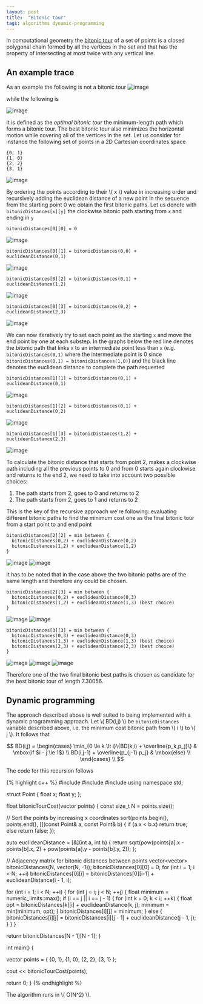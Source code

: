 ```yaml
---
layout: post
title:  "Bitonic tour"
tags: algorithms dynamic-programming
---
```


In computational geometry the [bitonic tour](https://en.wikipedia.org/wiki/Bitonic_tour) of a set of points is a closed polygonal chain formed by all the vertices in the set and that has the property of intersecting at most twice with any vertical line.

An example trace
----------------

As an example the following is not a bitonic tour
![image](/images/posts/bitonictour1.png)

while the following is

![image](/images/posts/bitonictour2.png)

It is defined as the *optimal bitonic tour* the minimum-length path which forms a bitonic tour. The best bitonic tour also minimizes the horizontal motion while covering all of the vertices in the set. Let us consider for instance the following set of points in a 2D Cartesian coordinates space

    {0, 1}
    {1, 0}
    {2, 2}
    {3, 1}

![image](/images/posts/bitonictour3.png)

By ordering the points according to their \\( x \\) value in increasing order and recursively adding the euclidean distance of a new point in the sequence from the starting point 0 we obtain the first bitonic paths. Let us denote with `bitonicDistances[x][y]` the clockwise bitonic path starting from `x` and ending in `y`

    bitonicDistances[0][0] = 0

![image](/images/posts/bitonictour3.png)

    bitonicDistances[0][1] = bitonicDistances(0,0) + euclideanDistance(0,1)

![image](/images/posts/bitonictour4.png)

    bitonicDistances[0][2] = bitonicDistances(0,1) + euclideanDistance(1,2)

![image](/images/posts/bitonictour5.png)

    bitonicDistances[0][3] = bitonicDistances(0,2) + euclideanDistance(2,3)

![image](/images/posts/bitonictour6.png)

We can now iteratively try to set each point as the starting `x` and move the end point by one at each substep. In the graphs below the red line denotes the bitonic path that links `x` to an intermediate point less than `x` (e.g. `bitonicDistances(0,1)` where the intermediate point is 0 since `bitonicDistances(0,1) = bitonicDistances(1,0)`) and the black line denotes the euclidean distance to complete the path requested

    bitonicDistances[1][1] = bitonicDistances(0,1) + euclideanDistance(0,1)

![image](/images/posts/bitonictour7.png)

    bitonicDistances[1][2] = bitonicDistances(0,1) + euclideanDistance(0,2)

![image](/images/posts/bitonictour8.png)

    bitonicDistances[1][3] = bitonicDistances(1,2) + euclideanDistance(2,3)

![image](/images/posts/bitonictour9.png)

To calculate the bitonic distance that starts from point 2, makes a clockwise path including all the previous points to 0 and from 0 starts again clockwise and returns to the end 2, we need to take into account two possible choices:

1. The path starts from 2, goes to 0 and returns to 2
2. The path starts from 2, goes to 1 and returns to 2

This is the key of the recursive approach we're following: evaluating different bitonic paths to find the minimum cost one as the final bitonic tour from a start point to and end point

    bitonicDistances[2][2] = min between {
      bitonicDistances(0,2) + euclideanDistance(0,2)
      bitonicDistances(1,2) + euclideanDistance(1,2)
    }

![image](/images/posts/bitonictour10.png)
![image](/images/posts/bitonictour11.png)

It has to be noted that in the case above the two bitonic paths are of the same length and therefore any could be chosen.

    bitonicDistances[2][3] = min between {
      bitonicDistances(0,2) + euclideanDistance(0,3)
      bitonicDistances(1,2) + euclideanDistance(1,3) (best choice)
    }

![image](/images/posts/bitonictour12.png)
![image](/images/posts/bitonictour13.png)

    bitonicDistances[3][3] = min between {
      bitonicDistances(0,3) + euclideanDistance(0,3)
      bitonicDistances(1,3) + euclideanDistance(1,3) (best choice)
      bitonicDistances(2,3) + euclideanDistance(2,3) (best choice)
    }

![image](/images/posts/bitonictour14.png)
![image](/images/posts/bitonictour15.png)
![image](/images/posts/bitonictour16.png)

Therefore one of the two final bitonic best paths is chosen as candidate for the best bitonic tour of length 7.30056.

Dynamic programming
-------------------

The approach described above is well suited to being implemented with a dynamic programming approach. Let \\( BD(i,j) \\) be `bitonicDistances` variable described above, i.e. the minimum cost bitonic path from \\( i \\) to \\( j \\). It follows that

$$
BD(i,j) = 
    \begin{cases}                
                \min_{0 \le k \lt i}\{BD(k,i) + \overline{p_k,p_j}\} & \mbox{if $i - j \le 1$} \\
                BD(i,j-1) + \overline{p_{j-1} p_j} & \mbox{else} \\
     \end{cases} \\
$$

The code for this recursion follows

{% highlight c++ %}
#include <iostream> 
#include <vector>
#include <algorithm>
using namespace std;

struct Point {
  float x;
  float y;
};

float bitonicTourCost(vector<Point> points) {
  const size_t N = points.size();

  // Sort the points by increasing x coordinates
  sort(points.begin(), points.end(), [](const Point& a, const Point& b) {
    if (a.x < b.x)
      return true;
    else
      return false;
  });

  auto euclideanDistance = [&](int a, int b) {
    return sqrt(pow(points[a].x - points[b].x, 2) + 
                pow(points[a].y - points[b].y, 2));
  };

  // Adjacency matrix for bitonic distances between points
  vector<vector<float>> bitonicDistances(N, vector<float>(N, -1));
  bitonicDistances[0][0] = 0;
  for (int i = 1; i < N; ++i)
    bitonicDistances[0][i] = 
                      bitonicDistances[0][i-1] + euclideanDistance(i - 1, i);

  for (int i = 1; i < N; ++i) {
    for (int j = i; j < N; ++j) {
      float minimum = numeric_limits<float>::max();
      if (i == j || i == j - 1) {
        for (int k = 0; k < i; ++k) {
          float opt = bitonicDistances[k][i] + euclideanDistance(k, j);
          minimum = min(minimum, opt);
        }
        bitonicDistances[i][j] = minimum;
      } else {
        bitonicDistances[i][j] = 
                      bitonicDistances[i][j - 1] + euclideanDistance(j - 1, j);
      }
    }
  }

  return bitonicDistances[N - 1][N - 1];
}


int main() {

  vector<Point> points = {
    {0, 1},
    {1, 0},
    {2, 2},
    {3, 1}
  };

  cout << bitonicTourCost(points);
  
  return 0; 
}
{% endhighlight %}

The algorithm runs in \\( O(N^2) \\).
